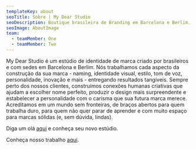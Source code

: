 ```yaml
---
templateKey: about
seoTitle: Sobre | My Dear Studio
seoDescription: Boutique brasileira de Branding em Barcelona e Berlim. Criamos marcas feitas para um mundo como nós, que não acredita em fronteiras para a criatividade.
seoImage: AboutImage
team:
  - teamMember: One
  - teamMember: Two
---
```

My Dear Studio é um estúdio de identidade de marca criado por brasileiros e com sedes em Barcelona e Berlim.
Nós trabalhamos cada aspecto da construção da sua marca - naming, identidade visual, estilo, tom de voz, personalidade, inovação e mais - entregando resultados tangíveis.
Sempre perto dos nossos clientes, construímos conexões humanas criativas que ajudam a escolher nome perfeito, produzir o design mais surpreendente e estabelecer a personalidade com o carisma que sua futura marca merece.
Acreditamos em um mundo sem fronteiras, de braços abertos para quem trabalha duro, para quem não quer parar de aprender e com muito espaço para marcas sólidas (e, sem dúvida, lindas).

Diga um olá [aqui](#contact) e conheça seu novo estúdio.

Conheça nosso trabalho [aqui](/#project).
